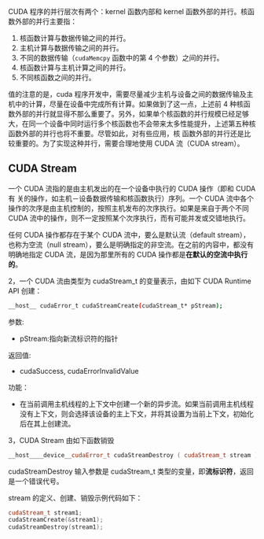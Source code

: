 CUDA 程序的并行层次有两个：kernel 函数内部和 kernel 函数外部的并行。核函数外部的并行主要指：
1. 核函数计算与数据传输之间的并行。
2. 主机计算与数据传输之间的并行。
3. 不同的数据传输（`cudaMemcpy` 函数中的第 4 个参数）之间的并行。
4. 核函数计算与主机计算之间的并行。
5. 不同核函数之间的并行。

值的注意的是，cuda 程序开发中，需要尽量减少主机与设备之间的数据传输及主机中的计算，尽量在设备中完成所有计算。如果做到了这一点，上述前 4 种核函数外部的并行就显得不那么重要了。另外，如果单个核函数的并行规模已经足够大，在同一个设备中同时运行多个核函数也不会带来太多性能提升，上述第五种核函数外部的并行也将不重要。尽管如此，对有些应用，核
函数外部的并行还是比较重要的。为了实现这种并行，需要合理地使用 CUDA 流（CUDA
stream）。

## CUDA Stream

一个 CUDA 流指的是由主机发出的在一个设备中执行的 CUDA 操作（即和 CUDA 有
关的操作，如主机－设备数据传输和核函数执行）序列。一个 CUDA 流中各个操作的次序是由主机控制的，按照主机发布的次序执行。如果是来自于两个不同 CUDA 流中的操作，则不一定按照某个次序执行，而有可能并发或交错地执行。

任何 CUDA 操作都存在于某个 CUDA 流中，要么是默认流（default stream），也称为空流（null stream），要么是明确指定的非空流。在之前的内容中，都没有明确地指定 CUDA 流，是因为那里所有的 CUDA 操作都是**在默认的空流中执行的**。

2，一个 CUDA 流由类型为 cudaStream_t 的变量表示，由如下 CUDA Runtime API 创建：
```bash
__host__ ​cudaError_t cudaStreamCreate(cudaStream_t* pStream);
```
参数:
   - pStream:指向新流标识符的指针

返回值:
   - cudaSuccess, cudaErrorInvalidValue

功能：
   - 在当前调用主机线程的上下文中创建一个新的异步流。如果当前调用主机线程没有上下文，则会选择该设备的主上下文，并将其设置为当前上下文，初始化后在其上创建流。

3，CUDA Stream 由如下函数销毁

```cpp
__host__​__device__​cudaError_t cudaStreamDestroy ( cudaStream_t stream )
```

cudaStreamDestroy 输入参数是 cudaStream_t 类型的变量，即**流标识符**，返回是一个错误代号。

stream 的定义、创建、销毁示例代码如下：

```cpp
cudaStream_t stream1;
cudaStreamCreate(&stream1);
cudaStreamDestroy(stream1);
```